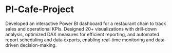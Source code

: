 # PI-Cafe-Project
Developed an interactive Power BI dashboard for a restaurant chain to track sales and operational KPIs. Designed 20+ visualizations with drill-down analysis, optimized DAX measures for efficient reporting, and automated report scheduling and data exports, enabling real-time monitoring and data-driven decision-making.
